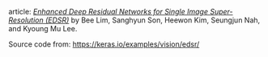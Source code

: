 article: [_Enhanced Deep Residual Networks for Single Image Super-Resolution (EDSR)_](https://arxiv.org/abs/1707.02921) by Bee Lim, Sanghyun Son, Heewon Kim, Seungjun Nah, and Kyoung Mu Lee.


Source code from: https://keras.io/examples/vision/edsr/

